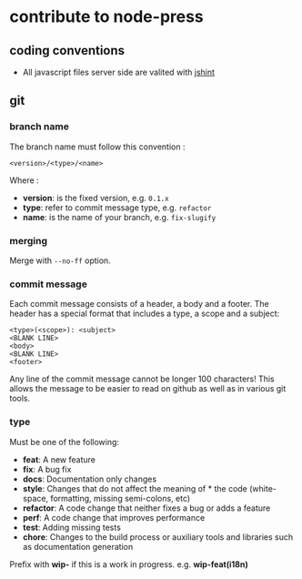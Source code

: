 contribute to node-press
====================

## coding conventions

 * All javascript files server side are valited with [jshint](http://jshint.com/)

## git

### branch name

The branch name must follow this convention :

```
<version>/<type>/<name>
```

Where :

 * **version**: is the fixed version, e.g. ```0.1.x``` 
 * **type**: refer to commit message type, e.g. ```refactor```
 * **name**: is the name of your branch, e.g. ```fix-slugify```

### merging

Merge with ```--no-ff``` option.

### commit message

Each commit message consists of a header, a body and a footer. The header has a special format that includes a type, a scope and a subject:

```
<type>(<scope>): <subject>
<BLANK LINE>
<body>
<BLANK LINE>
<footer>
```

Any line of the commit message cannot be longer 100 characters! This allows the message to be easier to read on github as well as in various git tools.

### type

Must be one of the following:

* **feat**: A new feature
* **fix**: A bug fix
* **docs**: Documentation only changes
* **style**: Changes that do not affect the meaning of  * the code (white-space, formatting, missing semi-colons, etc)
* **refactor**: A code change that neither fixes a bug or adds a feature
* **perf**: A code change that improves performance
* **test**: Adding missing tests
* **chore**: Changes to the build process or auxiliary tools and libraries such as documentation generation

Prefix with **wip-** if this is a work in progress. e.g. **wip-feat(i18n)**